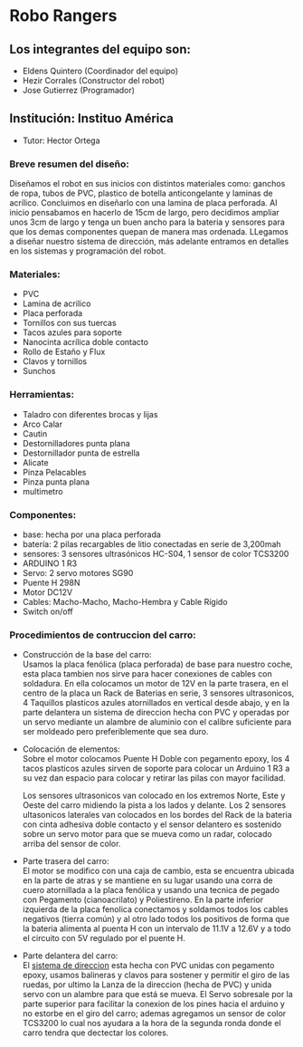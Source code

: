 # Robo Rangers 

## Los integrantes del equipo son:
- Eldens Quintero  (Coordinador del equipo)  
- Hezir Corrales (Constructor del robot)
- Jose Gutierrez (Programador)
  
## Institución: Instituo América 
- Tutor: Hector Ortega
  
### Breve resumen del diseño:
Diseñamos el robot en sus inicios con distintos materiales como: ganchos de ropa, tubos de PVC, plastico de botella anticongelante y laminas de acrílico. Concluimos en diseñarlo con una lamina de placa perforada. Al inicio pensabamos en hacerlo de 15cm de largo, pero decidimos ampliar unos 3cm de largo y tenga un buen ancho para la bateria y sensores para que los demas componentes quepan de manera mas ordenada. LLegamos a diseñar nuestro sistema de dirección, más adelante entramos en detalles en los sistemas y programación del robot. 

### Materiales:                                                                                                                
-  PVC                                                                                                                         
-  Lamina de acrilico                                                                                                           
-  Placa perforada                                                                                                                  
-  Tornillos con sus tuercas                                                                                                    
-  Tacos azules para soporte                                                                                                   
-  Nanocinta acrílica doble contacto                                                                                            
-  Rollo de Estaño y Flux                                                                                                      
-  Clavos y tornillos                                                                                                           
-  Sunchos                                                                                                                      

### Herramientas:
-  Taladro con diferentes brocas y lijas
-  Arco Calar
-  Cautin
-  Destornilladores punta plana
-  Destornillador punta de estrella
-  Alicate
-  Pinza Pelacables
-  Pinza punta plana
-  multimetro

### Componentes:
-  base: hecha por una placa perforada
-  batería: 2 pilas recargables de litio conectadas en serie de 3,200mah
-  sensores: 3 sensores ultrasónicos HC-S04, 1 sensor de color TCS3200
-  ARDUINO 1 R3
-  Servo: 2 servo motores SG90
-  Puente H 298N
-  Motor DC12V
-  Cables: Macho-Macho, Macho-Hembra y Cable Rígido
-  Switch on/off

### Procedimientos de contruccion del carro:

- Construcción de la base del carro:  
Usamos la placa fenólica (placa perforada) de base para nuestro coche, esta placa tambien nos sirve para hacer conexiones de cables con soldadura.
En ella colocamos un motor de 12V en la parte trasera, en el centro de la placa un Rack de Baterias en serie, 3 sensores ultrasonicos, 4 Taquillos plasticos azules atornillados en vertical desde abajo, y en la parte delantera un sistema de direccion hecha con PVC y operadas por un servo mediante un alambre de aluminio con el calibre suficiente para ser moldeado pero preferiblemente que sea duro.

- Colocación de elementos:  
Sobre el motor colocamos Puente H Doble con pegamento epoxy, los 4 tacos plasticos azules sirven de soporte para colocar un Arduino 1 R3 a su vez dan espacio para colocar y retirar las pilas con mayor facilidad.

  Los sensores ultrasonicos van colocado en los extremos Norte, Este y Oeste del carro midiendo la pista a los lados y delante.
  Los 2 sensores ultasonicos laterales van colocados en los bordes del Rack de la bateria con cinta adhesiva doble contacto y el sensor delantero es sostenido sobre un servo motor para que se mueva como un radar, colocado arriba del sensor de color. 


- Parte trasera del carro:  
El motor se modifico con una caja de cambio, esta se encuentra ubicada en la parte de atras y se mantiene en su lugar usando una corra de cuero atornillada a la placa fenólica y usando una tecnica de pegado con Pegamento (cianoacrilato) y Poliestireno.
En la parte inferior izquierda de la placa fenolica conectamos y soldamos todos los cables negativos (tierra común) y al otro lado todos los positivos de forma que la bateria alimenta al puenta H con un intervalo de 11.1V a 12.6V y a todo el circuito con 5V regulado por el puente H.

- Parte delantera del carro:  
El [sistema de direccion](schemes/Lanza_de_la_dirección.jpeg) esta hecha con PVC unidas con pegamento epoxy, usamos balineras y clavos para sostener y permitir el giro de las ruedas, por ultimo la Lanza de la direccion (hecha de PVC) y unida servo con un alambre para que está se mueva. El Servo sobresale por la parte superior para facilitar la conexion de los pines hacia el arduino y no estorbe en el giro del carro; ademas agregamos un sensor de color TCS3200 lo cual nos ayudara a la hora de la segunda ronda donde el carro tendra que dectectar los colores.
